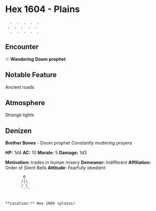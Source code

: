 # Hex 1604 - Plains
```
  .  .  .  .  .
 .  .  .  .  .
  .  .  .  .  .
```

## Encounter

☉ **Wandering Doom prophet**

## Notable Feature

Ancient roads

## Atmosphere

Strange lights

## Denizen

**Brother Bones** - Doom prophet
*Constantly muttering prayers*

**HP:** 1d4 **AC:** 10 **Morale:** 5
**Damage:** 1d3

**Motivation:** trades in human misery
**Demeanor:** Indifferent
**Affiliation:** Order of Silent Bells
**Attitude:** Fearfully obedient

```
        O
       /|\
       / \
        ```


**Location:** Hex 1604 (plains)
